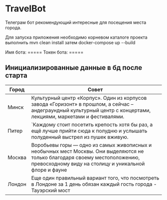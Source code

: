 # TravelBot

Телеграм бот рекомендующий интересные для посещения места города. 

Для запуска приложения необходимо корневом каталоге проекта выполнить
mvn clean install
затем
docker-compose up --build

Имя бота: =====
Токен бота: =====

## Инициализированные данные в бд после старта 

|Город                         |Совет                         |
|-------------------------------|-----------------------------|
|Минск|Культурный центр «Корпус». Один из корпусов завода «Горизонт» в прошлом, а сейчас – андеграундный культурный центр с концертами, лекциями, маркетами и фестивалями.           
|Питер          |`Каждому стоит посетить крепость хотя бы раз, а ещё лучше прийти сюда к полудню и услышать полуденный выстрел из пушек вживую.           
|Москва         |Воробьевы горы — одно из самых живописных и необычных мест Москвы. Они выделяются не только благодаря своему местоположению, превосходному виду на столицу и уникальной флоре и фауне      
|Лондон          |Еще один правильный вариант того, что посмотреть в Лондоне за 1 день обязан каждый гость города - Тауэрский мост
